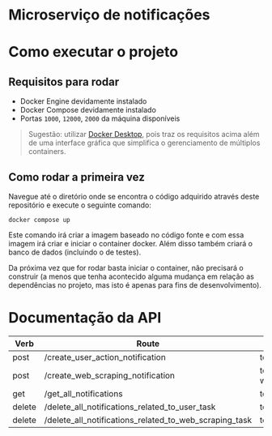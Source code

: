 #  Microserviço de notificações

# Como executar o projeto

## Requisitos para rodar

- Docker Engine devidamente instalado
- Docker Compose devidamente instalado
- Portas `1000`, `12000`, `2000` da máquina disponíveis

> Sugestão: utilizar [Docker Desktop](https://www.docker.com/products/docker-desktop/), pois traz os requisitos acima além de uma interface gráfica que simplifica o gerenciamento de múltiplos containers.

## Como rodar a primeira vez

Navegue até o diretório onde se encontra o código adquirido através deste repositório e execute o seguinte comando:

```
docker compose up
```

Este comando irá criar a imagem baseado no código fonte e com essa imagem irá criar e iniciar o container docker. Além disso também criará o banco de dados (incluindo o de testes).

Da próxima vez que for rodar basta iniciar o container, não precisará o construir (a menos que tenha acontecido alguma mudança em relação as dependências no projeto, mas isto é apenas para fins de desenvolvimento).

# Documentação da API

| Verb   | Route                                                  | Parameters                                       |
|--------|--------------------------------------------------------|--------------------------------------------------|
| post   | /create_user_action_notification                       | token,user_action,user_task_id                   |
| post   | /create_web_scraping_notification                      | token,scraped_data, result, web_scraping_task_id |
| get    | /get_all_notifications                                 | token                                            |
| delete | /delete_all_notifications_related_to_user_task         | token,user_task_id                               |
| delete | /delete_all_notifications_related_to_web_scraping_task | token,web_scraping_task_id                       |
